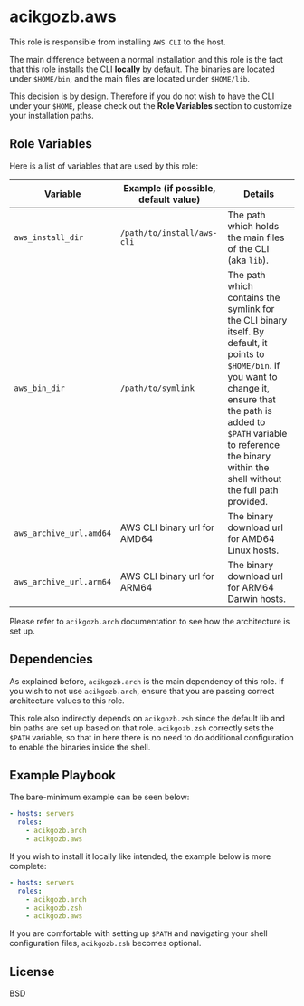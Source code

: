 # acikgozb.aws

This role is responsible from installing `AWS CLI` to the host.

The main difference between a normal installation and this role is the fact that this role installs the CLI **locally** by default.
The binaries are located under `$HOME/bin`, and the main files are located under `$HOME/lib`.

This decision is by design.
Therefore if you do not wish to have the CLI under your `$HOME`, please check out the **Role Variables** section to customize your installation paths.

## Role Variables

Here is a list of variables that are used by this role:

| Variable                | Example (if possible, default value) | Details                                                                                                                                                                                                                                                   |
| ----------------------- | ------------------------------------ | --------------------------------------------------------------------------------------------------------------------------------------------------------------------------------------------------------------------------------------------------------- |
| `aws_install_dir`       | `/path/to/install/aws-cli`           | The path which holds the main files of the CLI (aka `lib`).                                                                                                                                                                                               |
| `aws_bin_dir`           | `/path/to/symlink`                   | The path which contains the symlink for the CLI binary itself. By default, it points to `$HOME/bin`. If you want to change it, ensure that the path is added to `$PATH` variable to reference the binary within the shell without the full path provided. |
| `aws_archive_url.amd64` | AWS CLI binary url for AMD64         | The binary download url for AMD64 Linux hosts.                                                                                                                                                                                                            |
| `aws_archive_url.arm64` | AWS CLI binary url for ARM64         | The binary download url for ARM64 Darwin hosts.                                                                                                                                                                                                           |

Please refer to `acikgozb.arch` documentation to see how the architecture is set up.

## Dependencies

As explained before, `acikgozb.arch` is the main dependency of this role. If you wish to not use `acikgozb.arch`, ensure that you are passing correct architecture values to this role.

This role also indirectly depends on `acikgozb.zsh` since the default lib and bin paths are set up based on that role. `acikgozb.zsh` correctly sets the `$PATH` variable, so that in here there is no need to do additional configuration to enable the binaries inside the shell.

## Example Playbook

The bare-minimum example can be seen below:

```yml
- hosts: servers
  roles:
    - acikgozb.arch
    - acikgozb.aws
```

If you wish to install it locally like intended, the example below is more complete:

```yml
- hosts: servers
  roles:
    - acikgozb.arch
    - acikgozb.zsh
    - acikgozb.aws
```

If you are comfortable with setting up `$PATH` and navigating your shell configuration files, `acikgozb.zsh` becomes optional.

## License

BSD
